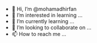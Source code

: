 - 👋 Hi, I’m @mohamadhirfan
- 👀 I’m interested in learning ...
- 🌱 I’m currently learning ...
- 💞️ I’m looking to collaborate on ...
- 📫 How to reach me ...

<!---
mohamadhirfan/mohamadhirfan is a ✨ special ✨ repository because its `README.md` (this file) appears on your GitHub profile.
You can click the Preview link to take a look at your changes.
--->
